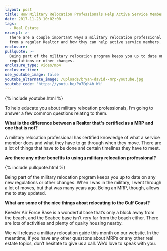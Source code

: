 ```yaml
---
layout: post
title: How Military Relocation Professionals Help Active Service Members
date: 2017-11-28 10:02:00
tags:
  - Real Estate
excerpt: >-
  There are a couple important ways a military relocation professional differs
  from a regular Realtor and how they can help active service members.
enclosure:
pullquote: >-
  Being part of the military relocation program keeps you up to date on any new
  regulations or other changes.
enclosure_type: video/mp4
enclosure_time:
use_youtube_image: false
youtube_alternate_image: /uploads/bryan-david--mrp-youtube.jpg
youtube_code: 'https://youtu.be/Pu7Eqh4h_Wk'
---
```



{% include youtube.html %}

To help educate you about military relocation professionals, I’m going to answer a few common questions relating to them.

**What is the difference between a Realtor that's certified as a MRP and one that is not?**

A military relocation professional has certified knowledge of what a service member does and what they have to go through when they move. There are a lot of things that have to be done and certain timelines they have to meet.

**Are there any other benefits to using a military relocation professional?**

{% include pullquote.html %}

Being part of the military relocation program keeps you up to date on any new regulations or other changes. When I was in the military, I went through a lot of moves, but that was many years ago. Being an MRP, though, allows me to stay updated.

**What are some of the nice things about relocating to the Gulf Coast?**

Keesler Air Force Base is a wonderful base that’s only a block away from the beach, and the Seabee base isn’t very far from the beach either. There are lots of activities and plenty of quality housing nearby.

We will release a military relocation guide this month on our website. In the meantime, if you have any other questions about MRPs or any other real estate topics, don’t hesitate to give us a call. We’d love to speak with you.